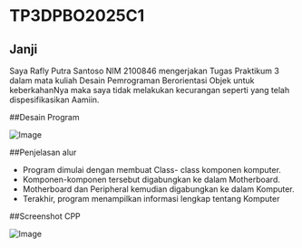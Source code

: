 # TP3DPBO2025C1
## Janji

Saya Rafly Putra Santoso NIM 2100846 mengerjakan Tugas Praktikum 3 dalam mata kuliah Desain Pemrograman Berorientasi Objek untuk keberkahanNya maka saya tidak melakukan kecurangan seperti yang telah dispesifikasikan Aamiin.

##Desain Program


![Image](https://github.com/user-attachments/assets/d0cb4ab1-0b92-4891-9538-5d5f9fed6fd9)

##Penjelasan alur
- Program dimulai dengan membuat Class- class komponen komputer.
- Komponen-komponen tersebut digabungkan ke dalam Motherboard.
- Motherboard dan Peripheral kemudian digabungkan ke dalam Komputer.
- Terakhir, program menampilkan informasi lengkap tentang Komputer

##Screenshot CPP


![Image](https://github.com/user-attachments/assets/5bf4fbba-7829-4ab2-9669-707a34da2407)

